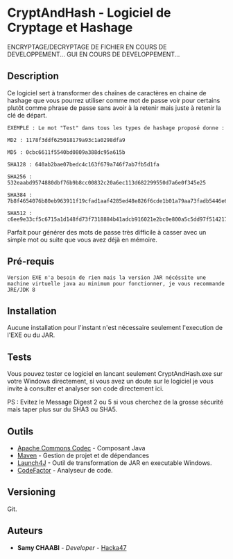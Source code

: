 # CryptAndHash - Logiciel de Cryptage et Hashage

ENCRYPTAGE/DECRYPTAGE DE FICHIER EN COURS DE DEVELOPPEMENT... 
GUI EN COURS DE DEVELOPPEMENT...

## Description

Ce logiciel sert à transformer des chaînes de caractères en chaine de hashage que vous pourrez utiliser comme mot de passe voir pour certains plutôt comme phrase de passe sans avoir à la retenir mais juste à retenir la clé de départ.

```
EXEMPLE : Le mot "Test" dans tous les types de hashage proposé donne :

MD2 : 1178f3ddf625018179a93c1a0298dfa9

MD5 : 0cbc6611f5540bd0809a388dc95a615b

SHA128 : 640ab2bae07bedc4c163f679a746f7ab7fb5d1fa

SHA256 : 532eaabd9574880dbf76b9b8cc00832c20a6ec113d682299550d7a6e0f345e25

SHA384 : 7b8f4654076b80eb963911f19cfad1aaf4285ed48e826f6cde1b01a79aa73fadb5446e667fc4f90417782c91270540f3

SHA512 : c6ee9e33cf5c6715a1d148fd73f7318884b41adcb916021e2bc0e800a5c5dd97f5142178f6ae88c8fdd98e1afb0ce4c8d2c54b5f37b30b7da1997bb33b0b8a31

```

Parfait pour générer des mots de passe très difficile à casser avec un simple mot ou suite que vous avez déjà en mémoire.

## Pré-requis

```
Version EXE n'a besoin de rien mais la version JAR nécéssite une machine virtuelle java au minimum pour fonctionner, je vous recommande JRE/JDK 8
```

## Installation

Aucune installation pour l'instant n'est nécessaire seulement l'execution de l'EXE ou du JAR.


## Tests

Vous pouvez tester ce logiciel en lancant seulement CryptAndHash.exe sur votre Windows directement, si vous avez un doute sur le logiciel je vous invite à consulter et analyser son code directement ici.

PS : Evitez le Message Digest 2 ou 5 si vous cherchez de la grosse sécurité mais taper plus sur du SHA3 ou SHA5.


## Outils

* [Apache Commons Codec](https://commons.apache.org/) - Composant Java
* [Maven](https://maven.apache.org/) - Gestion de projet et de dépendances
* [Launch4J](http://launch4j.sourceforge.net/) - Outil de transformation de JAR en executable Windows.
* [CodeFactor](https://www.codefactor.io/repository/github/xhackax47/cryptandhash) - Analyseur de code.

## Versioning

Git. 

## Auteurs

* **Samy CHAABI** - *Developer* - [Hacka47](https://github.com/xhackax47)
